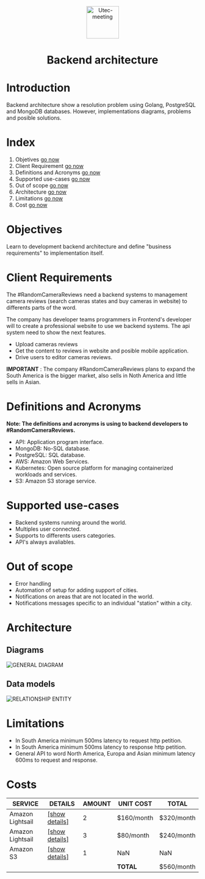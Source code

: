 <p align="center">
  <a href="https://platzi.com/cursos/next-2020/" target="_blank">
    <img alt="Utec-meeting" src="https://res.cloudinary.com/dohkdu219/image/upload/v1651360417/backend-architecture/backend_ctnjwr.png" width="85" />
  </a>
</p>
<h1 align="center">
  Backend architecture
</h1>


# Introduction

Backend architecture show a resolution problem using Golang, PostgreSQL and MongoDB databases. However, implementations diagrams, problems and posible solutions.

# Index

1. Objetives [go now](#objectives)
2. Client Requirement [go now](#client_requirement)
3. Definitions and Acronyms [go now](#definitions-and-acronyms)
4. Supported use-cases [go now](#supported-use-cases)
5. Out of scope [go now](#out-of-scope)
6. Architecture [go now](#architecture)
7. Limitations [go now](#limitations)
8. Cost [go now](#costs)

# Objectives

Learn to development backend architecture and define "business requirements" to implementation itself.

# Client Requirements
The #RandomCameraReviews need a backend systems to management camera reviews (search cameras states and buy cameras in website) to differents parts of the word. 

The company has developer teams programmers in Frontend's developer will to create a professional website to use we backend systems. The api system need to show the next features.

* Upload cameras reviews
* Get the content to reviews in website and posible mobile application.
* Drive users to editor cameras reviews.

**IMPORTANT** : The company #RandomCameraReviews plans to expand the South America is the bigger market, also sells in Noth America and little sells in Asian.

# Definitions and Acronyms

**Note: The definitions and acronyms is using to backend developers to #RandomCameraReviews.**

* API: Application program interface.
* MongoDB: No-SQL database.
* PostgreSQL: SQL database.
* AWS: Amazon Web Services.
* Kubernetes: Open source platform for managing containerized workloads and services.
* S3: Amazon S3 storage service.

# Supported use-cases

* Backend systems running around the world.
* Multiples user connected.
* Supports to differents users categories.
* API's always avaliables.

# Out of scope

* Error handling
* Automation of setup for adding support of cities.
* Notifications on areas that are not located in the world.
* Notifications messages specific to an individual "station" within a city.

# Architecture

## Diagrams

![GENERAL DIAGRAM](https://res.cloudinary.com/dohkdu219/image/upload/v1651366661/backend-architecture/general_qsl51a.jpg "GENERAL DIAGRAM")

## Data models

![RELATIONSHIP ENTITY](https://res.cloudinary.com/dohkdu219/image/upload/v1651368794/backend-architecture/database_lpnx20.jpg "RELATIONSHIP ENTITY")

# Limitations

* In South America minimum 500ms latency to request http petition.
* In South America minimum 500ms latency to response http petition.
* General API to word North America, Europa and Asian minimum latency 600ms to request and response.

# Costs


| SERVICE | DETAILS  | AMOUNT  | UNIT COST  |  TOTAL  |
| ------- | ------- | ------- | ------- |------- |
| Amazon Lightsail | [[show details]][1]  | 2 | $160/month | $320/month |
| Amazon Lightsail | [[show details]][1]  | 3 | $80/month | $240/month |
| Amazon S3 | [[show details]][2]  | 1 | NaN | NaN |
|  |  |  | **TOTAL** | $560/month |


[1]: https://aws.amazon.com/es/lightsail/pricing/ "Amazon Lightsail"
[2]: https://aws.amazon.com/es/s3/?nc=sn&loc=0 "Amazon S3"


